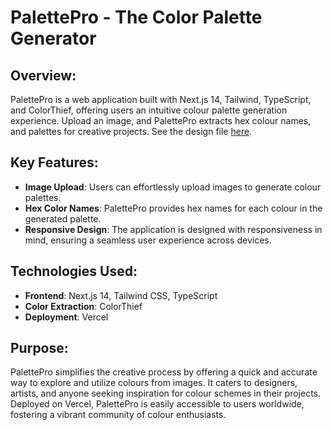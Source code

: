 # PalettePro - The Color Palette Generator

## Overview:

PalettePro is a web application built with Next.js 14, Tailwind, TypeScript, and ColorThief, offering users an intuitive colour palette generation experience. Upload an image, and PalettePro extracts hex colour names, and palettes for creative projects. See the design file [here](https://www.figma.com/file/suKqU6xECsRFMa2qqfdeZs/palettepro?type=design&mode=design&t=ZzT8epPGkgvgSAot-1).

## Key Features:

- **Image Upload**: Users can effortlessly upload images to generate colour palettes.
- **Hex Color Names**: PalettePro provides hex names for each colour in the generated palette.
- **Responsive Design**: The application is designed with responsiveness in mind, ensuring a seamless user experience across devices.

## Technologies Used:

- **Frontend**: Next.js 14, Tailwind CSS, TypeScript
- **Color Extraction**: ColorThief
- **Deployment**: Vercel

## Purpose:

PalettePro simplifies the creative process by offering a quick and accurate way to explore and utilize colours from images. It caters to designers, artists, and anyone seeking inspiration for colour schemes in their projects. Deployed on Vercel, PalettePro is easily accessible to users worldwide, fostering a vibrant community of colour enthusiasts.
